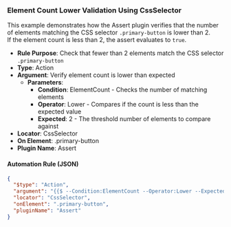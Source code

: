 ### Element Count Lower Validation Using CssSelector

This example demonstrates how the Assert plugin verifies that the number of elements matching the CSS selector `.primary-button` is lower than 2.  
If the element count is less than 2, the assert evaluates to `true`.

- **Rule Purpose**: Check that fewer than 2 elements match the CSS selector `.primary-button`  
- **Type**: Action  
- **Argument**: Verify element count is lower than expected  
  - **Parameters**:  
    - **Condition**: ElementCount - Checks the number of matching elements  
    - **Operator**: Lower - Compares if the count is less than the expected value  
    - **Expected**: 2 - The threshold number of elements to compare against  
- **Locator**: CssSelector  
- **On Element**: .primary-button  
- **Plugin Name**: Assert  

#### Automation Rule (JSON)

```json
{
  "$type": "Action",
  "argument": "{{$ --Condition:ElementCount --Operator:Lower --Expected:2}}",
  "locator": "CssSelector",
  "onElement": ".primary-button",
  "pluginName": "Assert"
}
```
